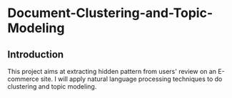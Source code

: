 # Document-Clustering-and-Topic-Modeling

## Introduction

This project aims at extracting hidden pattern from users' review on an E-commerce site. I will apply natural language processing techniques to do clustering and topic modeling.
